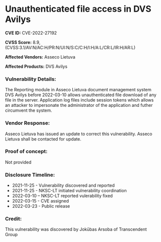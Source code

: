 # Unauthenticated file access in DVS Avilys

**CVE ID:** CVE-2022-27192

**CVSS Score:** 8.9, (CVSS:3.1/AV:N/AC:H/PR:N/UI:N/S:C/C:H/I:H/A:L/CR:L/IR:H/AR:L) 

**Affected Vendors:** Asseco Lietuva 

**Affected Products:** DVS Avilys

### Vulnerability Details:

The Reporting module in Asseco Lietuva document management system DVS Avilys before 2022-03-10 allows unauthenticated file download of any file in the server. Application log files include session tokens which allows an attacker to impersonate the administrator of the application and futher circumvent the system.

### Vendor Response:

Asseco Lietuva has issued an update to correct this vulnerability. Asseco Lietuva shall be contacted for update.

### Proof of concept:

Not provided

### Disclosure Timeline:

- 2021-11-25 - Vulnerability discovered and reported
- 2021-11-25 - NKSC-LT initiated vulnerability coordination
- 2022-03-10 – NKSC-LT reported vulerability fixed
- 2022-03-15 - CVE assigned
- 2022-03-23 - Public release

### Credit:

This vulnerability was discovered by Jokūbas Arsoba of Transcendent Group

